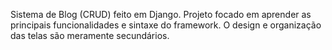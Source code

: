 Sistema de Blog (CRUD) feito em Django.
Projeto focado em aprender as principais funcionalidades e sintaxe do framework.
O design e organização das telas são meramente secundários.
